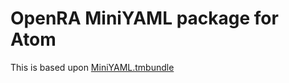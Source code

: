 # OpenRA MiniYAML package for Atom

This is based upon [MiniYAML.tmbundle](https://github.com/OpenRA/MiniYAML.tmbundle)